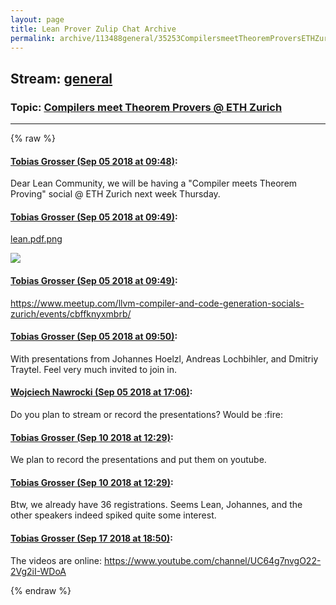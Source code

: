 ```yaml
---
layout: page
title: Lean Prover Zulip Chat Archive 
permalink: archive/113488general/35253CompilersmeetTheoremProversETHZurich.html
---
```


## Stream: [general](index.html)
### Topic: [Compilers meet Theorem Provers @ ETH Zurich](35253CompilersmeetTheoremProversETHZurich.html)

---


{% raw %}
#### [ Tobias Grosser (Sep 05 2018 at 09:48)](https://leanprover.zulipchat.com/#narrow/stream/113488-general/topic/Compilers%20meet%20Theorem%20Provers%20%40%20ETH%20Zurich/near/133360691):
<p>Dear Lean Community, we will be having a "Compiler meets Theorem Proving" social @ ETH Zurich next week Thursday.</p>

#### [ Tobias Grosser (Sep 05 2018 at 09:49)](https://leanprover.zulipchat.com/#narrow/stream/113488-general/topic/Compilers%20meet%20Theorem%20Provers%20%40%20ETH%20Zurich/near/133360715):
<p><a href="/user_uploads/3121/uww7rBiJ1thv4iEDEnqlha5Q/lean.pdf.png" target="_blank" title="lean.pdf.png">lean.pdf.png</a></p>
<div class="message_inline_image"><a href="/user_uploads/3121/uww7rBiJ1thv4iEDEnqlha5Q/lean.pdf.png" target="_blank" title="lean.pdf.png"><img src="/user_uploads/3121/uww7rBiJ1thv4iEDEnqlha5Q/lean.pdf.png"></a></div>

#### [ Tobias Grosser (Sep 05 2018 at 09:49)](https://leanprover.zulipchat.com/#narrow/stream/113488-general/topic/Compilers%20meet%20Theorem%20Provers%20%40%20ETH%20Zurich/near/133360723):
<p><a href="https://www.meetup.com/llvm-compiler-and-code-generation-socials-zurich/events/cbffknyxmbrb/" target="_blank" title="https://www.meetup.com/llvm-compiler-and-code-generation-socials-zurich/events/cbffknyxmbrb/">https://www.meetup.com/llvm-compiler-and-code-generation-socials-zurich/events/cbffknyxmbrb/</a></p>

#### [ Tobias Grosser (Sep 05 2018 at 09:50)](https://leanprover.zulipchat.com/#narrow/stream/113488-general/topic/Compilers%20meet%20Theorem%20Provers%20%40%20ETH%20Zurich/near/133360778):
<p>With presentations from Johannes Hoelzl, Andreas Lochbihler, and Dmitriy Traytel. Feel very much invited to join in.</p>

#### [ Wojciech Nawrocki (Sep 05 2018 at 17:06)](https://leanprover.zulipchat.com/#narrow/stream/113488-general/topic/Compilers%20meet%20Theorem%20Provers%20%40%20ETH%20Zurich/near/133381641):
<p>Do you plan to stream or record the presentations? Would be <span class="emoji emoji-1f525" title="fire">:fire:</span></p>

#### [ Tobias Grosser (Sep 10 2018 at 12:29)](https://leanprover.zulipchat.com/#narrow/stream/113488-general/topic/Compilers%20meet%20Theorem%20Provers%20%40%20ETH%20Zurich/near/133651371):
<p>We plan to record the presentations and put them on youtube.</p>

#### [ Tobias Grosser (Sep 10 2018 at 12:29)](https://leanprover.zulipchat.com/#narrow/stream/113488-general/topic/Compilers%20meet%20Theorem%20Provers%20%40%20ETH%20Zurich/near/133651391):
<p>Btw, we already have 36 registrations. Seems Lean, Johannes, and the other speakers indeed spiked quite some interest.</p>

#### [ Tobias Grosser (Sep 17 2018 at 18:50)](https://leanprover.zulipchat.com/#narrow/stream/113488-general/topic/Compilers%20meet%20Theorem%20Provers%20%40%20ETH%20Zurich/near/134112712):
<p>The videos are online: <a href="https://www.youtube.com/channel/UC64g7nvgO22-2Vg2iI-WDoA" target="_blank" title="https://www.youtube.com/channel/UC64g7nvgO22-2Vg2iI-WDoA">https://www.youtube.com/channel/UC64g7nvgO22-2Vg2iI-WDoA</a></p>


{% endraw %}
